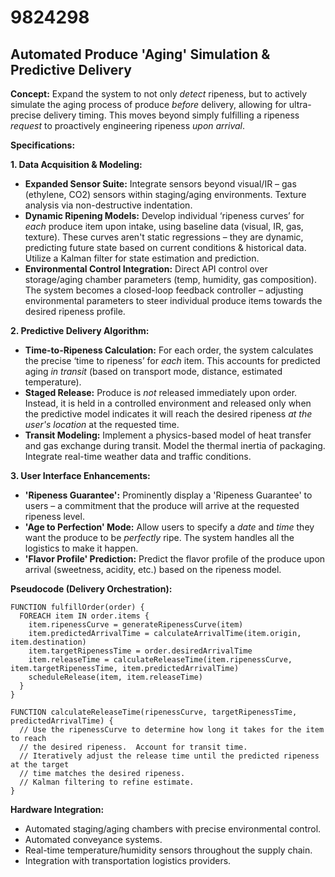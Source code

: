 # 9824298

## Automated Produce 'Aging' Simulation & Predictive Delivery

**Concept:** Expand the system to not only *detect* ripeness, but to actively simulate the aging process of produce *before* delivery, allowing for ultra-precise delivery timing. This moves beyond simply fulfilling a ripeness *request* to proactively engineering ripeness *upon arrival*.

**Specifications:**

**1. Data Acquisition & Modeling:**

*   **Expanded Sensor Suite:** Integrate sensors beyond visual/IR – gas (ethylene, CO2) sensors within staging/aging environments. Texture analysis via non-destructive indentation.
*   **Dynamic Ripening Models:**  Develop individual ‘ripeness curves’ for *each* produce item upon intake, using baseline data (visual, IR, gas, texture). These curves aren't static regressions – they are dynamic, predicting future state based on current conditions & historical data. Utilize a Kalman filter for state estimation and prediction.
*   **Environmental Control Integration:** Direct API control over storage/aging chamber parameters (temp, humidity, gas composition).  The system becomes a closed-loop feedback controller – adjusting environmental parameters to steer individual produce items towards the desired ripeness profile.

**2. Predictive Delivery Algorithm:**

*   **Time-to-Ripeness Calculation:** For each order, the system calculates the precise ‘time to ripeness’ for *each* item. This accounts for predicted aging *in transit* (based on transport mode, distance, estimated temperature).
*   **Staged Release:** Produce is *not* released immediately upon order.  Instead, it is held in a controlled environment and released only when the predictive model indicates it will reach the desired ripeness *at the user's location* at the requested time.
*   **Transit Modeling:**  Implement a physics-based model of heat transfer and gas exchange during transit. Model the thermal inertia of packaging.  Integrate real-time weather data and traffic conditions.

**3. User Interface Enhancements:**

*   **'Ripeness Guarantee':**  Prominently display a 'Ripeness Guarantee' to users – a commitment that the produce will arrive at the requested ripeness level.
*   **'Age to Perfection' Mode:** Allow users to specify a *date* and *time* they want the produce to be *perfectly* ripe. The system handles all the logistics to make it happen.
*   **'Flavor Profile' Prediction:**  Predict the flavor profile of the produce upon arrival (sweetness, acidity, etc.) based on the ripeness model.

**Pseudocode (Delivery Orchestration):**

```
FUNCTION fulfillOrder(order) {
  FOREACH item IN order.items {
    item.ripenessCurve = generateRipenessCurve(item)
    item.predictedArrivalTime = calculateArrivalTime(item.origin, item.destination)
    item.targetRipenessTime = order.desiredArrivalTime
    item.releaseTime = calculateReleaseTime(item.ripenessCurve, item.targetRipenessTime, item.predictedArrivalTime)
    scheduleRelease(item, item.releaseTime)
  }
}

FUNCTION calculateReleaseTime(ripenessCurve, targetRipenessTime, predictedArrivalTime) {
  // Use the ripenessCurve to determine how long it takes for the item to reach
  // the desired ripeness.  Account for transit time.
  // Iteratively adjust the release time until the predicted ripeness at the target
  // time matches the desired ripeness.
  // Kalman filtering to refine estimate.
}

```

**Hardware Integration:**

*   Automated staging/aging chambers with precise environmental control.
*   Automated conveyance systems.
*   Real-time temperature/humidity sensors throughout the supply chain.
*   Integration with transportation logistics providers.
